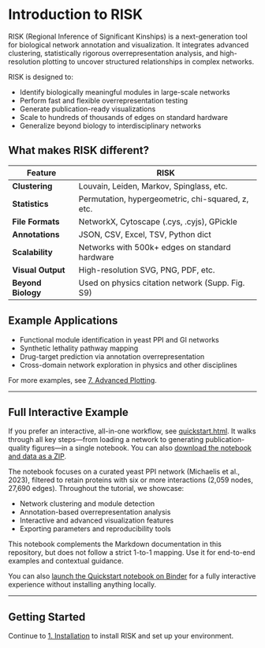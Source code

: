 # Introduction to RISK

RISK (Regional Inference of Significant Kinships) is a next-generation tool for biological network annotation and visualization. It integrates advanced clustering, statistically rigorous overrepresentation analysis, and high-resolution plotting to uncover structured relationships in complex networks.

RISK is designed to:

- Identify biologically meaningful modules in large-scale networks
- Perform fast and flexible overrepresentation testing
- Generate publication-ready visualizations
- Scale to hundreds of thousands of edges on standard hardware
- Generalize beyond biology to interdisciplinary networks

## What makes RISK different?

| Feature            | RISK                                              |
| ------------------ | ------------------------------------------------- |
| **Clustering**     | Louvain, Leiden, Markov, Spinglass, etc.          |
| **Statistics**     | Permutation, hypergeometric, chi-squared, z, etc. |
| **File Formats**   | NetworkX, Cytoscape (.cys, .cyjs), GPickle        |
| **Annotations**    | JSON, CSV, Excel, TSV, Python dict                |
| **Scalability**    | Networks with 500k+ edges on standard hardware    |
| **Visual Output**  | High-resolution SVG, PNG, PDF, etc.               |
| **Beyond Biology** | Used on physics citation network (Supp. Fig. S9)  |

## Example Applications

- Functional module identification in yeast PPI and GI networks
- Synthetic lethality pathway mapping
- Drug-target prediction via annotation overrepresentation
- Cross-domain network exploration in physics and other disciplines

For more examples, see [7. Advanced Plotting](./7_advanced_plotting.md).

---

## Full Interactive Example

If you prefer an interactive, all-in-one workflow, see [quickstart.html](quickstart.html). It walks through all key steps—from loading a network to generating publication-quality figures—in a single notebook. You can also [download the notebook and data as a ZIP](quickstart.zip).

The notebook focuses on a curated yeast PPI network (Michaelis et al., 2023), filtered to retain proteins with six or more interactions (2,059 nodes, 27,690 edges). Throughout the tutorial, we showcase:

- Network clustering and module detection
- Annotation-based overrepresentation analysis
- Interactive and advanced visualization features
- Exporting parameters and reproducibility tools

This notebook complements the Markdown documentation in this repository, but does not follow a strict 1-to-1 mapping. Use it for end-to-end examples and contextual guidance.

You can also [launch the Quickstart notebook on Binder](https://mybinder.org/v2/gh/riskportal/network-tutorial/HEAD?filepath=notebooks/quickstart_binder.ipynb) for a fully interactive experience without installing anything locally.

---

## Getting Started

Continue to [1. Installation](./1_installation.md) to install RISK and set up your environment.
